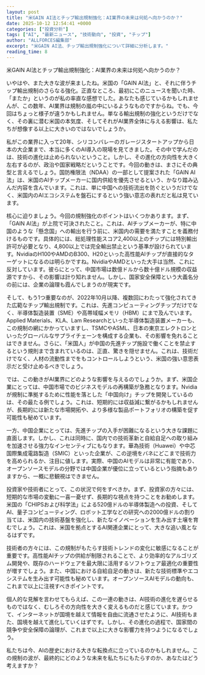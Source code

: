 ```yaml
---
layout: post
title: "米GAIN AI法とチップ輸出規制強化：AI業界の未来は何処へ向かうのか？"
date: 2025-10-12 12:54:41 +0000
categories: ["投資分析"]
tags: ["AI", "最新ニュース", "技術動向", "投資", "チップ"]
author: "ALLFORCES編集部"
excerpt: "米GAIN AI法、チップ輸出規制強化について詳細に分析します。"
reading_time: 8
---
```


米GAIN AI法とチップ輸出規制強化：AI業界の未来は何処へ向かうのか？

いやはや、また大きな波が来ましたね。米国の「GAIN AI法」と、それに伴うチップ輸出規制のさらなる強化。正直なところ、最初にこのニュースを聞いた時、「またか」というのが私の率直な感想でした。あなたも感じているかもしれませんが、この数年、AI業界は規制の嵐の中にいるようなものですからね。でも、今回はちょっと様子が違うかもしれません。単なる輸出規制の強化というだけでなく、その裏に潜む米国の本気度、そしてそれがAI業界全体に与える影響は、私たちが想像する以上に大きいのではないでしょうか。

私がこの業界に入って20年、シリコンバレーのガレージスタートアップから日本の大企業まで、本当に多くのAI導入の現場を見てきました。その中で学んだのは、技術の進化は止められないということ。しかし、その進化の方向性を大きく左右するのが、政治や国家戦略だということです。今回の動きは、まさにその典型と言えるでしょう。国防権限法（NDAA）の一部として提案された「GAIN AI法」は、米国のAIチップメーカーに国内供給を優先させるという、かなり踏み込んだ内容を含んでいます。これは、単に中国への技術流出を防ぐというだけでなく、米国内のAIエコシステムを盤石にするという強い意志の表れだと私は見ています。

核心に迫りましょう。今回の規制強化のポイントはいくつかあります。まず、「GAIN AI法」が上院で可決されたこと。これは、AIチップメーカーが、特に中国のような「懸念国」への輸出を行う前に、米国内の需要を満たすことを義務付けるものです。具体的には、総処理性能スコア2,400以上のチップには特別輸出許可が必要となり、4,800以上では完全輸出禁止という基準が設けられています。NvidiaのH100やAMDのB300、H20といった高性能AIチップが直接的なターゲットになるのは明らかですね。NvidiaやAMDといった大手は当然、これに反対しています。彼らにとって、中国市場は数億ドルから数十億ドル規模の収益源ですから、その影響は計り知れません。しかし、国家安全保障という大義名分の前には、企業の論理も霞んでしまうのが現実です。

そして、もう1つ重要なのが、2022年10月以降、複数回にわたって強化されてきた広範なチップ輸出規制です。これは、先進コンピューティングチップだけでなく、半導体製造装置（SME）や高帯域幅メモリ（HBM）にまで及んでいます。Applied Materials、KLA、Lam Researchといった半導体製造装置メーカーも、この規制の網にかかっていますし、TSMCやASML、日本の東京エレクトロンといったグローバルなサプライチェーンを構成する企業も、その影響を免れることはできません。さらに、「米国人」が中国の先進チップ施設で働くことを禁止するという規則まで含まれているのは、正直、驚きを隠せません。これは、技術だけでなく、人材の流動性までをもコントロールしようという、米国の強い意思表示だと受け止めるべきでしょう。

では、この動きがAI業界にどのような影響を与えるのでしょうか。まず、米国企業にとっては、中国市場でのビジネスモデルの再構築が急務となります。Nvidiaが規制に準拠するために性能を落とした「中国向け」チップを開発しているのは、その最たる例でしょう。これは、短期的には収益減に繋がるかもしれませんが、長期的には新たな市場開拓や、より多様な製品ポートフォリオの構築を促す可能性も秘めています。

一方、中国企業にとっては、先進チップの入手が困難になるという大きな課題に直面します。しかし、これは同時に、国内での技術革新と自給自足への取り組みを加速させる強力なインセンティブにもなります。華為技術（Huawei）や中芯国際集成電路製造（SMIC）といった企業が、この逆境をバネにどこまで技術力を高められるか、注目に値します。実際、中国のAIモデルは非常に有能であり、オープンソースモデルの分野では中国企業が優位に立っているという指摘もありますから、一概に悲観視はできません。

投資家や技術者にとって、この状況で何をすべきか。まず、投資家の方々には、短期的な市場の変動に一喜一憂せず、長期的な視点を持つことをお勧めします。米国の「CHIPSおよび科学法」による520億ドルの半導体製造への投資、そしてAI、量子コンピューティング、ロボット工学などの研究への2000億ドルの割り当ては、米国内の技術基盤を強化し、新たなイノベーションを生み出す土壌を育むでしょう。これは、米国を拠点とするAI関連企業にとって、大きな追い風となるはずです。

技術者の方々には、この規制がもたらす技術トレンドの変化に敏感になることが重要です。高性能AIチップの供給が制限されることで、より効率的なアルゴリズム開発や、既存のハードウェアを最大限に活用するソフトウェア最適化の重要性が増すでしょう。また、中国における自給自足の動きは、新たな技術標準やエコシステムを生み出す可能性も秘めています。オープンソースAIモデルの動向も、これまで以上に注視すべきポイントです。

個人的な見解を言わせてもらえば、この一連の動きは、AI技術の進化を遅らせるものではなく、むしろその方向性を大きく変えるものだと感じています。かつて、インターネットが国境を越えて情報を自由に流通させたように、AI技術もまた、国境を越えて進化していくはずです。しかし、その進化の過程で、国家間の競争や安全保障の論理が、これまで以上に大きな影響力を持つようになるでしょう。

私たちは今、AIの歴史における大きな転換点に立っているのかもしれません。この規制の波が、最終的にどのような未来を私たちにもたらすのか、あなたはどう考えますか？

